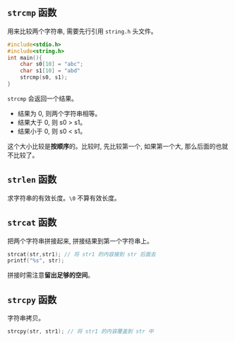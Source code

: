 ## `strcmp` 函数
用来比较两个字符串, 需要先行引用 `string.h` 头文件。

```c
#include<stdio.h>
#include<string.h>
int main(){
    char s0[10] = "abc";
    char s1[10] = "abd"
    strcmp(s0, s1);
}
```

`strcmp` 会返回一个结果。
* 结果为 0, 则两个字符串相等。
* 结果大于 0, 则 s0 > s1。
* 结果小于 0, 则 s0 < s1。

这个大小比较是**按顺序**的。比较时, 先比较第一个, 如果第一个大, 那么后面的也就不比较了。

## `strlen` 函数
求字符串的有效长度。`\0` 不算有效长度。

## `strcat` 函数
把两个字符串拼接起来, 拼接结果到第一个字符串上。

```c
strcat(str,str1); // 将 str1 的内容接到 str 后面去
printf("%s", str);
```

拼接时需注意**留出足够的空间**。

## `strcpy` 函数
字符串拷贝。
```c
strcpy(str, str1); // 将 str1 的内容覆盖到 str 中
```
